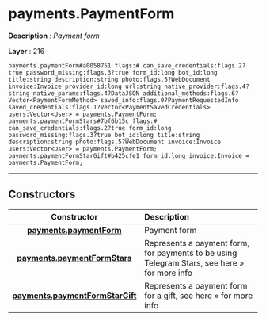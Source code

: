 # payments.PaymentForm

**Description** : *Payment form*

**Layer** : 216

```tl
payments.paymentForm#a0058751 flags:# can_save_credentials:flags.2?true password_missing:flags.3?true form_id:long bot_id:long title:string description:string photo:flags.5?WebDocument invoice:Invoice provider_id:long url:string native_provider:flags.4?string native_params:flags.4?DataJSON additional_methods:flags.6?Vector<PaymentFormMethod> saved_info:flags.0?PaymentRequestedInfo saved_credentials:flags.1?Vector<PaymentSavedCredentials> users:Vector<User> = payments.PaymentForm;
payments.paymentFormStars#7bf6b15c flags:# can_save_credentials:flags.2?true form_id:long password_missing:flags.3?true bot_id:long title:string description:string photo:flags.5?WebDocument invoice:Invoice users:Vector<User> = payments.PaymentForm;
payments.paymentFormStarGift#b425cfe1 form_id:long invoice:Invoice = payments.PaymentForm;
```

---

## Constructors

| Constructor | Description |
| :---: | :--- |
| [**payments.paymentForm**](constructor/payments.paymentForm) | Payment form |
| [**payments.paymentFormStars**](constructor/payments.paymentFormStars) | Represents a payment form, for payments to be using Telegram Stars, see here » for more info |
| [**payments.paymentFormStarGift**](constructor/payments.paymentFormStarGift) | Represents a payment form for a gift, see here » for more info |